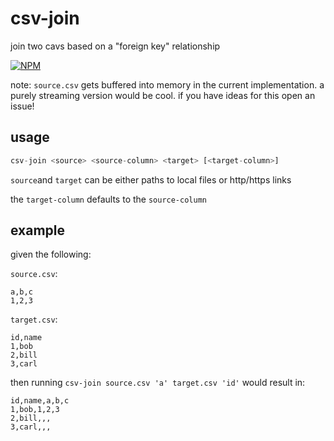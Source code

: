 # csv-join

join two cavs based on a "foreign key" relationship

[![NPM](https://nodei.co/npm/csv-join.png?global=true)](https://nodei.co/npm/csv-join/)

note: `source.csv` gets buffered into memory in the current implementation. a purely streaming version would be cool. if you have ideas for this open an issue!

## usage

```js
csv-join <source> <source-column> <target> [<target-column>]
```

`source`and `target` can be either paths to local files or http/https links

the `target-column` defaults to the `source-column`

## example

given the following:

`source.csv`:

```
a,b,c
1,2,3
```

`target.csv`:

```
id,name
1,bob
2,bill
3,carl
```

then running `csv-join source.csv 'a' target.csv 'id'` would result in:

```
id,name,a,b,c
1,bob,1,2,3
2,bill,,,
3,carl,,,
```
